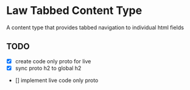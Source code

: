 # Law Tabbed Content Type

A content type that provides tabbed navigation to individual html fields

## TODO

- [x] create code only proto for live
- [x] sync proto h2 to global h2
- [] implement live code only proto

